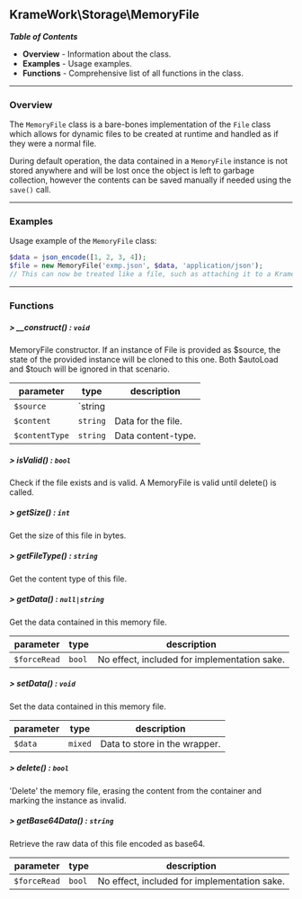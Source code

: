## KrameWork\Storage\MemoryFile

***Table of Contents***
* **Overview** - Information about the class.
* **Examples** - Usage examples.
* **Functions** - Comprehensive list of all functions in the class.

___
### Overview
The `MemoryFile` class is a bare-bones implementation of the `File` class which allows for dynamic files to be created at runtime and handled as if they were a normal file.

During default operation, the data contained in a `MemoryFile` instance is not stored anywhere and will be lost once the object is left to garbage collection, however the contents can be saved manually if needed using the `save()` call.
___
### Examples
Usage example of the `MemoryFile` class:
```php
$data = json_encode([1, 2, 3, 4]);
$file = new MemoryFile('exmp.json', $data, 'application/json');
// This can now be treated like a file, such as attaching it to a KrameWork\Mailing\Mail object!
```
___
### Functions
##### > __construct() : `void`
MemoryFile constructor. If an instance of File is provided as $source, the state of the provided instance will be cloned to this one. Both $autoLoad and $touch will be ignored in that scenario.

parameter | type | description
--- | --- | ---
`$source` | `string||File` | Path to the file, or another File instance to clone.
`$content` | `string` | Data for the file.
`$contentType` | `string` | Data content-type.
##### > isValid() : `bool`
Check if the file exists and is valid. A MemoryFile is valid until delete() is called.
##### > getSize() : `int`
Get the size of this file in bytes.
##### > getFileType() : `string`
Get the content type of this file.
##### > getData() : `null|string`
Get the data contained in this memory file.

parameter | type | description
--- | --- | ---
`$forceRead` | `bool` | No effect, included for implementation sake.
##### > setData() : `void`
Set the data contained in this memory file.

parameter | type | description
--- | --- | ---
`$data` | `mixed` | Data to store in the wrapper.
##### > delete() : `bool`
'Delete' the memory file, erasing the content from the container and marking the instance as invalid.
##### > getBase64Data() : `string`
Retrieve the raw data of this file encoded as base64.

parameter | type | description
--- | --- | ---
`$forceRead` | `bool` | No effect, included for implementation sake.